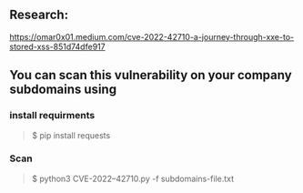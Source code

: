 ## Research: 
https://omar0x01.medium.com/cve-2022-42710-a-journey-through-xxe-to-stored-xss-851d74dfe917
## You can scan this vulnerability on your company subdomains using
### install requirments

> $ pip install requests

### Scan
> $ python3 CVE-2022–42710.py -f subdomains-file.txt
